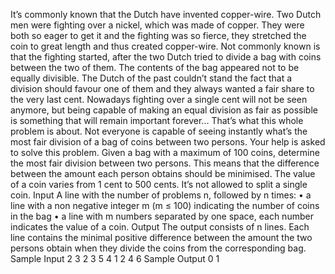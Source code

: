 It’s commonly known that the Dutch have invented copper-wire. Two Dutch men were fighting over
a nickel, which was made of copper. They were both so eager to get it and the fighting was so fierce,
they stretched the coin to great length and thus created copper-wire.
Not commonly known is that the fighting started, after the two Dutch tried to divide a bag with
coins between the two of them. The contents of the bag appeared not to be equally divisible. The Dutch
of the past couldn’t stand the fact that a division should favour one of them and they always wanted
a fair share to the very last cent. Nowadays fighting over a single cent will not be seen anymore, but
being capable of making an equal division as fair as possible is something that will remain important
forever...
That’s what this whole problem is about. Not everyone is capable of seeing instantly what’s the
most fair division of a bag of coins between two persons. Your help is asked to solve this problem.
Given a bag with a maximum of 100 coins, determine the most fair division between two persons.
This means that the difference between the amount each person obtains should be minimised. The
value of a coin varies from 1 cent to 500 cents. It’s not allowed to split a single coin.
Input
A line with the number of problems n, followed by n times:
• a line with a non negative integer m (m ≤ 100) indicating the number of coins in the bag
• a line with m numbers separated by one space, each number indicates the value of a coin.
Output
The output consists of n lines. Each line contains the minimal positive difference between the amount
the two persons obtain when they divide the coins from the corresponding bag.
Sample Input
2
3
2 3 5
4
1 2 4 6
Sample Output
0
1